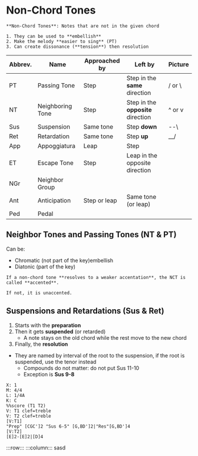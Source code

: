 # Non-Chord Tones
```ad-def
**Non-Chord Tones**: Notes that are not in the given chord

1. They can be used to **embellish**
2. Make the melody **easier to sing** (PT)
3. Can create dissonance (**tension**) then resolution
```

| Abbrev. | Name             | Approached by | Left by                            | Picture  |
| ------- | ---------------- | ------------- | ---------------------------------- | -------- |
| PT      | Passing Tone     | Step          | Step in the **same** direction     | / or  \\ |
| NT      | Neighboring Tone | Step          | Step in the **opposite** direction | ^ or v   |
| Sus     | Suspension       | Same tone     | Step **down**                      | --\\     |
| Ret     | Retardation      | Same tone     | Step **up**                        | \_\_/    |
| App     | Appoggiatura     | Leap          | Step                               |          |
| ET      | Escape Tone      | Step          | Leap in the opposite direction     |          |
| NGr     | Neighbor Group   |               |                                    |          |
| Ant     | Anticipation     | Step or leap  | Same tone (or leap)                |          |
| Ped     | Pedal            |               |                                    |          |

## Neighbor Tones and Passing Tones (NT & PT)
Can be:
- Chromatic (not part of the key)embellish
- Diatonic (part of the key)


```ad-important
If a non-chord tone **resolves to a weaker accentation**, the NCT is called **accented**.

If not, it is unaccented.
```

## Suspensions and Retardations (Sus & Ret)
1. Starts with the **preparation**
2. Then it gets **suspended** (or retarded)
	- A note stays on the old chord while the rest move to the new chord
3. Finally, the **resolution**

- They are named by interval of the root to the suspension, if the root is suspended, use the tenor instead
	- Compounds do not matter: do not put Sus 11-10
	- Exception is **Sus 9-8**
```music-abc
X: 1
M: 4/4
L: 1/4A
K: C
%%score (T1 T2)
V: T1 clef=treble
V: T2 clef=treble
[V:T1]
"Prep" [CGC']2 "Sus 6-5" [G,BD']2|"Res"[G,BD']4
[V:T2]
[E]2-[E]2|[D]4
```

:::row:::
	:::column:::
	sasd